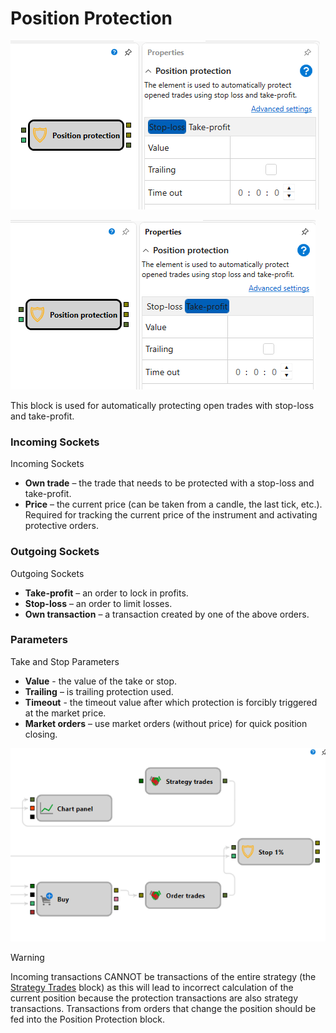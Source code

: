 # Position Protection

![Designer Protect positions 00](../../../../../../images/designer_protect_positions_00.png)

![Designer Protect positions 01](../../../../../../images/designer_protect_positions_01.png)

This block is used for automatically protecting open trades with stop-loss and take-profit.

### Incoming Sockets

Incoming Sockets

- **Own trade** – the trade that needs to be protected with a stop-loss and take-profit.
- **Price** – the current price (can be taken from a candle, the last tick, etc.). Required for tracking the current price of the instrument and activating protective orders.

### Outgoing Sockets

Outgoing Sockets

- **Take-profit** – an order to lock in profits.
- **Stop-loss** – an order to limit losses.
- **Own transaction** – a transaction created by one of the above orders.

### Parameters

Take and Stop Parameters

- **Value** - the value of the take or stop.
- **Trailing** – is trailing protection used.
- **Timeout** - the timeout value after which protection is forcibly triggered at the market price.
- **Market orders** – use market orders (without price) for quick position closing.

![Designer Protect positions 02](../../../../../../images/designer_protect_positions_02.png)

> [!WARNING]
> Incoming transactions CANNOT be transactions of the entire strategy (the [Strategy Trades](../common/trades_by_strategy.md) block) as this will lead to incorrect calculation of the current position because the protection transactions are also strategy transactions. Transactions from orders that change the position should be fed into the Position Protection block.